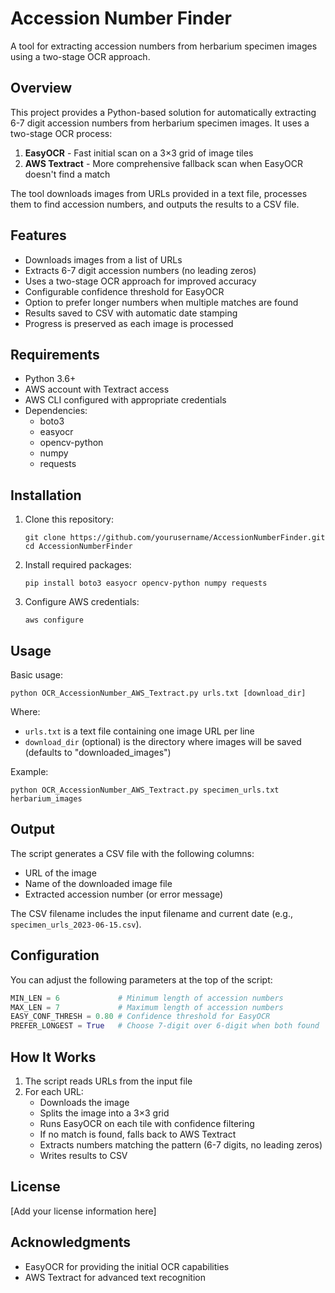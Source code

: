 # Accession Number Finder

A tool for extracting accession numbers from herbarium specimen images using a two-stage OCR approach.

## Overview

This project provides a Python-based solution for automatically extracting 6-7 digit accession numbers from herbarium specimen images. It uses a two-stage OCR process:

1. **EasyOCR** - Fast initial scan on a 3×3 grid of image tiles
2. **AWS Textract** - More comprehensive fallback scan when EasyOCR doesn't find a match

The tool downloads images from URLs provided in a text file, processes them to find accession numbers, and outputs the results to a CSV file.

## Features

- Downloads images from a list of URLs
- Extracts 6-7 digit accession numbers (no leading zeros)
- Uses a two-stage OCR approach for improved accuracy
- Configurable confidence threshold for EasyOCR
- Option to prefer longer numbers when multiple matches are found
- Results saved to CSV with automatic date stamping
- Progress is preserved as each image is processed

## Requirements

- Python 3.6+
- AWS account with Textract access
- AWS CLI configured with appropriate credentials
- Dependencies:
  - boto3
  - easyocr
  - opencv-python
  - numpy
  - requests

## Installation

1. Clone this repository:
   ```
   git clone https://github.com/yourusername/AccessionNumberFinder.git
   cd AccessionNumberFinder
   ```

2. Install required packages:
   ```
   pip install boto3 easyocr opencv-python numpy requests
   ```

3. Configure AWS credentials:
   ```
   aws configure
   ```

## Usage

Basic usage:
```
python OCR_AccessionNumber_AWS_Textract.py urls.txt [download_dir]
```

Where:
- `urls.txt` is a text file containing one image URL per line
- `download_dir` (optional) is the directory where images will be saved (defaults to "downloaded_images")

Example:
```
python OCR_AccessionNumber_AWS_Textract.py specimen_urls.txt herbarium_images
```

## Output

The script generates a CSV file with the following columns:
- URL of the image
- Name of the downloaded image file
- Extracted accession number (or error message)

The CSV filename includes the input filename and current date (e.g., `specimen_urls_2023-06-15.csv`).

## Configuration

You can adjust the following parameters at the top of the script:

```python
MIN_LEN = 6             # Minimum length of accession numbers
MAX_LEN = 7             # Maximum length of accession numbers
EASY_CONF_THRESH = 0.80 # Confidence threshold for EasyOCR
PREFER_LONGEST = True   # Choose 7-digit over 6-digit when both found
```

## How It Works

1. The script reads URLs from the input file
2. For each URL:
   - Downloads the image
   - Splits the image into a 3×3 grid
   - Runs EasyOCR on each tile with confidence filtering
   - If no match is found, falls back to AWS Textract
   - Extracts numbers matching the pattern (6-7 digits, no leading zeros)
   - Writes results to CSV

## License

[Add your license information here]

## Acknowledgments

- EasyOCR for providing the initial OCR capabilities
- AWS Textract for advanced text recognition